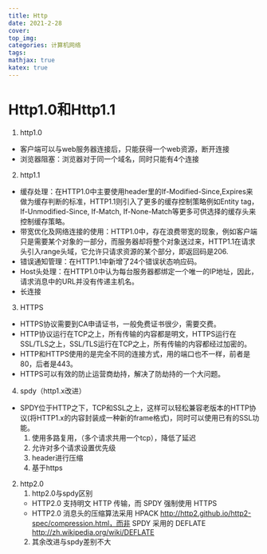 ```yaml
---
title: Http
date: 2021-2-28
cover:
top_img:
categories: 计算机网络
tags: 
mathjax: true
katex: true
---
```

# Http1.0和Http1.1

1. http1.0
- 客户端可以与web服务器连接后，只能获得一个web资源，断开连接
- 浏览器阻塞：浏览器对于同一个域名，同时只能有4个连接
2. http1.1
- 缓存处理：在HTTP1.0中主要使用header里的If-Modified-Since,Expires来做为缓存判断的标准，HTTP1.1则引入了更多的缓存控制策略例如Entity tag，If-Unmodified-Since, If-Match, If-None-Match等更多可供选择的缓存头来控制缓存策略。
- 带宽优化及网络连接的使用：HTTP1.0中，存在浪费带宽的现象，例如客户端只是需要某个对象的一部分，而服务器却将整个对象送过来，HTTP1.1在请求头引入range头域，它允许只请求资源的某个部分，即返回码是206.
- 错误通知管理：在HTTP1.1中新增了24个错误状态响应码。
- Host头处理：在HTTP1.0中认为每台服务器都绑定一个唯一的IP地址，因此，请求消息中的URL并没有传递主机名。
- 长连接

3. HTTPS
- HTTPS协议需要到CA申请证书，一般免费证书很少，需要交费。
- HTTP协议运行在TCP之上，所有传输的内容都是明文，HTTPS运行在SSL/TLS之上，SSL/TLS运行在TCP之上，所有传输的内容都经过加密的。
- HTTP和HTTPS使用的是完全不同的连接方式，用的端口也不一样，前者是80，后者是443。
- HTTPS可以有效的防止运营商劫持，解决了防劫持的一个大问题。

4. spdy（http1.x改进）
- SPDY位于HTTP之下，TCP和SSL之上，这样可以轻松兼容老版本的HTTP协议(将HTTP1.x的内容封装成一种新的frame格式)，同时可以使用已有的SSL功能。
    1. 使用多路复用，（多个请求共用一个tcp），降低了延迟
    2. 允许对多个请求设置优先级
    3. header进行压缩
    4. 基于https

 
2. http2.0
    1. http2.0与spdy区别
    - HTTP2.0 支持明文 HTTP 传输，而 SPDY 强制使用 HTTPS
    - HTTP2.0 消息头的压缩算法采用 HPACK http://http2.github.io/http2-spec/compression.html，而非 SPDY 采用的 DEFLATE http://zh.wikipedia.org/wiki/DEFLATE
    2. 其余改进与spdy差别不大

